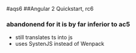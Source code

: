 #aqs6
##Angular 2 Quickstart, rc6
### abandonend for it is by far inferior to ac5
* still translates ts into js
* uses SystenJS instead of Wenpack 